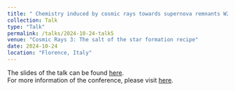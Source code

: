 ```yaml
---
title: " Chemistry induced by cosmic rays towards supernova remnants W28 and 3C391"
collection: Talk
type: "Talk"
permalink: /talks/2024-10-24-talk5
venue: "Cosmic Rays 3: The salt of the star formation recipe"
date: 2024-10-24
location: "Florence, Italy"
---
```


The slides of the talk can be found [here](https://tty1105.github.io/files/2024-10-talk.pdf). <br>
For more information of the conference, please visit [here](https://www.arcetri.inaf.it/cosmicrays3/).
